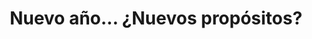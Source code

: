 ---
title: Nuevo año... ¿Nuevos propósitos?
description: Es fácil subirse el tren del mame y querer ser mejor todos los días; yo estuve en ese tren por un buen rato. Pero pronto se convirtió en una obsesión.
published_at: 2022-01-07
external_url: https://newsletter.perrodinero.blog/issues/nuevo-ano-nuevos-propositos-971801
---